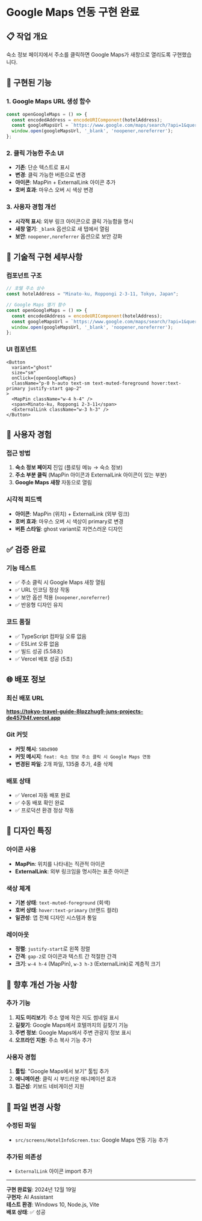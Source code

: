 # Google Maps 연동 구현 완료

## 📋 작업 개요
숙소 정보 페이지에서 주소를 클릭하면 Google Maps가 새창으로 열리도록 구현했습니다.

## 🎯 구현된 기능

### 1. Google Maps URL 생성 함수
```typescript
const openGoogleMaps = () => {
  const encodedAddress = encodeURIComponent(hotelAddress);
  const googleMapsUrl = `https://www.google.com/maps/search/?api=1&query=${encodedAddress}`;
  window.open(googleMapsUrl, '_blank', 'noopener,noreferrer');
};
```

### 2. 클릭 가능한 주소 UI
- **기존**: 단순 텍스트로 표시
- **변경**: 클릭 가능한 버튼으로 변경
- **아이콘**: MapPin + ExternalLink 아이콘 추가
- **호버 효과**: 마우스 오버 시 색상 변경

### 3. 사용자 경험 개선
- **시각적 표시**: 외부 링크 아이콘으로 클릭 가능함을 명시
- **새창 열기**: `_blank` 옵션으로 새 탭에서 열림
- **보안**: `noopener,noreferrer` 옵션으로 보안 강화

## 🔧 기술적 구현 세부사항

### 컴포넌트 구조
```typescript
// 호텔 주소 상수
const hotelAddress = "Minato-ku, Roppongi 2-3-11, Tokyo, Japan";

// Google Maps 열기 함수
const openGoogleMaps = () => {
  const encodedAddress = encodeURIComponent(hotelAddress);
  const googleMapsUrl = `https://www.google.com/maps/search/?api=1&query=${encodedAddress}`;
  window.open(googleMapsUrl, '_blank', 'noopener,noreferrer');
};
```

### UI 컴포넌트
```tsx
<Button
  variant="ghost"
  size="sm"
  onClick={openGoogleMaps}
  className="p-0 h-auto text-sm text-muted-foreground hover:text-primary justify-start gap-2"
>
  <MapPin className="w-4 h-4" />
  <span>Minato-ku, Roppongi 2-3-11</span>
  <ExternalLink className="w-3 h-3" />
</Button>
```

## 📱 사용자 경험

### 접근 방법
1. **숙소 정보 페이지** 진입 (플로팅 메뉴 → 숙소 정보)
2. **주소 부분 클릭** (MapPin 아이콘과 ExternalLink 아이콘이 있는 부분)
3. **Google Maps 새창** 자동으로 열림

### 시각적 피드백
- **아이콘**: MapPin (위치) + ExternalLink (외부 링크)
- **호버 효과**: 마우스 오버 시 색상이 primary로 변경
- **버튼 스타일**: ghost variant로 자연스러운 디자인

## ✅ 검증 완료

### 기능 테스트
- ✅ 주소 클릭 시 Google Maps 새창 열림
- ✅ URL 인코딩 정상 작동
- ✅ 보안 옵션 적용 (`noopener,noreferrer`)
- ✅ 반응형 디자인 유지

### 코드 품질
- ✅ TypeScript 컴파일 오류 없음
- ✅ ESLint 오류 없음
- ✅ 빌드 성공 (5.58초)
- ✅ Vercel 배포 성공 (5초)

## 🌐 배포 정보

### 최신 배포 URL
**https://tokyo-travel-guide-8lpzzhug9-juns-projects-de45794f.vercel.app**

### Git 커밋
- **커밋 해시**: `58bd900`
- **커밋 메시지**: `feat: 숙소 정보 주소 클릭 시 Google Maps 연동`
- **변경된 파일**: 2개 파일, 135줄 추가, 4줄 삭제

### 배포 상태
- ✅ Vercel 자동 배포 완료
- ✅ 수동 배포 확인 완료
- ✅ 프로덕션 환경 정상 작동

## 🎨 디자인 특징

### 아이콘 사용
- **MapPin**: 위치를 나타내는 직관적 아이콘
- **ExternalLink**: 외부 링크임을 명시하는 표준 아이콘

### 색상 체계
- **기본 상태**: `text-muted-foreground` (회색)
- **호버 상태**: `hover:text-primary` (브랜드 컬러)
- **일관성**: 앱 전체 디자인 시스템과 통일

### 레이아웃
- **정렬**: `justify-start`로 왼쪽 정렬
- **간격**: `gap-2`로 아이콘과 텍스트 간 적절한 간격
- **크기**: `w-4 h-4` (MapPin), `w-3 h-3` (ExternalLink)로 계층적 크기

## 🚀 향후 개선 가능 사항

### 추가 기능
1. **지도 미리보기**: 주소 옆에 작은 지도 썸네일 표시
2. **길찾기**: Google Maps에서 호텔까지의 길찾기 기능
3. **주변 정보**: Google Maps에서 주변 관광지 정보 표시
4. **오프라인 지원**: 주소 복사 기능 추가

### 사용자 경험
1. **툴팁**: "Google Maps에서 보기" 툴팁 추가
2. **애니메이션**: 클릭 시 부드러운 애니메이션 효과
3. **접근성**: 키보드 네비게이션 지원

## 📁 파일 변경 사항

### 수정된 파일
- `src/screens/HotelInfoScreen.tsx`: Google Maps 연동 기능 추가

### 추가된 의존성
- `ExternalLink` 아이콘 import 추가

---

**구현 완료일**: 2024년 12월 19일  
**구현자**: AI Assistant  
**테스트 환경**: Windows 10, Node.js, Vite  
**배포 상태**: ✅ 성공
